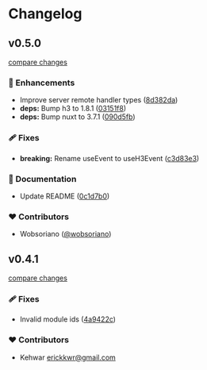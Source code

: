 # Changelog


## v0.5.0

[compare changes](https://github.com/wobsoriano/nuxt-remote-fn/compare/v0.4.1...v0.4.2)

### 🚀 Enhancements

- Improve server remote handler types ([8d382da](https://github.com/wobsoriano/nuxt-remote-fn/commit/8d382da))
- **deps:** Bump h3 to 1.8.1 ([03151f8](https://github.com/wobsoriano/nuxt-remote-fn/commit/03151f8))
- **deps:** Bump nuxt to 3.7.1 ([090d5fb](https://github.com/wobsoriano/nuxt-remote-fn/commit/090d5fb))

### 🩹 Fixes

- **breaking:** Rename useEvent to useH3Event ([c3d83e3](https://github.com/wobsoriano/nuxt-remote-fn/commit/c3d83e3))

### 📖 Documentation

- Update README ([0c1d7b0](https://github.com/wobsoriano/nuxt-remote-fn/commit/0c1d7b0))

### ❤️ Contributors

- Wobsoriano ([@wobsoriano](http://github.com/wobsoriano))

## v0.4.1

[compare changes](https://github.com/wobsoriano/nuxt-remote-fn/compare/v0.4.0...v0.4.1)


### 🩹 Fixes

  - Invalid module ids ([4a9422c](https://github.com/wobsoriano/nuxt-remote-fn/commit/4a9422c))

### ❤️  Contributors

- Kehwar <erickkwr@gmail.com>


